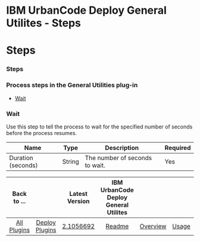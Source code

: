 
IBM UrbanCode Deploy General Utilites - Steps
=============================================

# Steps


### Steps




### Process steps in the General Utilities plug-in

* [Wait](#wait)


### Wait

Use this step to tell the process to wait for the specified number of seconds before the process resumes.


| Name | Type | Description | Required |
| --- | --- | --- | --- |
| Duration (seconds) | String | The number of seconds to wait. | Yes |



|Back to ...||Latest Version|IBM UrbanCode Deploy General Utilites ||||
| :---: | :---: | :---: | :---: | :---: | :---: | :---: |
|[All Plugins](../../index.md)|[Deploy Plugins](../README.md)|[2.1056692](https://raw.githubusercontent.com/UrbanCode/IBM-UCD-PLUGINS/main/files/general-utilities/general-utilities-2.1056692.zip)|[Readme](README.md)|[Overview](overview.md)|[Usage](usage.md)|[Downloads](downloads.md)|
